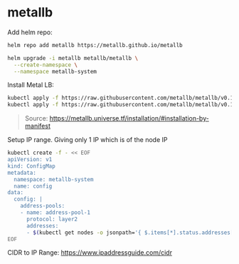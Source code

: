 # metallb

Add helm repo:
```bash
helm repo add metallb https://metallb.github.io/metallb

helm upgrade -i metallb metallb/metallb \
  --create-namespace \
  --namespace metallb-system
```

Install Metal LB:
```bash
kubectl apply -f https://raw.githubusercontent.com/metallb/metallb/v0.11.0/manifests/namespace.yaml
kubectl apply -f https://raw.githubusercontent.com/metallb/metallb/v0.11.0/manifests/metallb.yaml
```
> Source: https://metallb.universe.tf/installation/#installation-by-manifest

Setup IP range. Giving only 1 IP which is of the node IP
```bash
kubectl create -f - << EOF
apiVersion: v1
kind: ConfigMap
metadata:
  namespace: metallb-system
  name: config
data:
  config: |
    address-pools:
    - name: address-pool-1
      protocol: layer2
      addresses:
      - $(kubectl get nodes -o jsonpath='{ $.items[*].status.addresses[?(@.type=="ExternalIP")].address }')/32
EOF
```

CIDR to IP Range:
https://www.ipaddressguide.com/cidr

